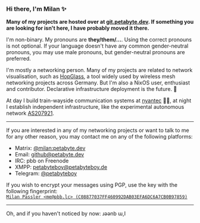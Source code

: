 ### Hi there, I'm Milan ✨

**Many of my projects are hosted over at [git.petabyte.dev](https://git.petabyte.dev/petabyteboy/). If something you are looking for isn't here, I have probably moved it there.**

I'm non-binary. My pronouns are **they/them/...**. Using the correct pronouns is not optional. If your language doesn't have any common gender-neutral pronouns, you may use male pronouns, but gender-neutral pronouns are preferred.

I'm mostly a networking person. Many of my projects are related to network visualisation, such as [HopGlass](https://github.com/hopglass/), a tool widely used by wireless mesh networking projects across Germany. But I'm also a NixOS user, enthusiast and contributor. Declarative infrastructure deployment is the future. 🚀

At day I build train-wayside communication systems at [nyantec](https://nyantec.com/) 🚈💨, at night I establish independent infrastructure, like the experimental autonomous network [AS207921](https://bgpview.io/asn/207921).

---

If you are interested in any of my networking projects or want to talk to me for any other reason, you may contact me on any of the following platforms:
- Matrix: [@milan:petabyte.dev](https://matrix.to/#/@milan:petabyte.dev)
- Email: [github@petabyte.dev](mailto:github@pbb.lc)
- IRC: pbb on Freenode
- XMPP: [petabyteboy@petabyteboy.de](xmpp:petabyteboy@petabyteboy.de)
- Telegram: [@petabyteboy](https://t.me/petabyteboy)

If you wish to encrypt your messages using PGP, use the key with the following fingerprint: <br>[`Milan Pässler <me@pbb.lc> (C08877037FF460992DAB03EFA6DC6A7CB0B97859)`](https://keys.openpgp.org/vks/v1/by-fingerprint/C08877037FF460992DAB03EFA6DC6A7CB0B97859)

---

Oh, and if you haven't noticed by now: ɹǝǝnb ɯ,I

<!--
**petabyteboy/petabyteboy** is a ✨ _special_ ✨ repository because its `README.md` (this file) appears on your GitHub profile.

Here are some ideas to get you started:

- 🔭 I’m currently working on ...
- 🌱 I’m currently learning ...
- 👯 I’m looking to collaborate on ...
- 🤔 I’m looking for help with ...
- 💬 Ask me about ...
- 📫 How to reach me: ...
- 😄 Pronouns: ...
- ⚡ Fun fact: ...
-->
